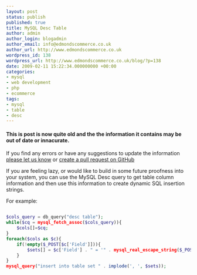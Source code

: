 ```yaml
---
layout: post
status: publish
published: true
title: MySQL Desc Table
author: admin
author_login: blogadmin
author_email: info@edmondscommerce.co.uk
author_url: http://www.edmondscommerce.co.uk
wordpress_id: 138
wordpress_url: http://www.edmondscommerce.co.uk/blog/?p=138
date: 2009-02-11 15:22:34.000000000 +00:00
categories:
- mysql
- web development
- php
- ecommerce
tags:
- mysql
- table
- desc
---
```

<div class="oldpost"><h4>This is post is now quite old and the the information it contains may be out of date or innacurate.</h4>
<p>
If you find any errors or have any suggestions to update the information <a href="http://edmondscommerce.github.io/contact-us/index.html">please let us know</a>
or <a href="https://github.com/edmondscommerce/edmondscommerce.github.io">create a pull request on GitHub</a>
</p>
</div>
If you are feeling lazy, or would like to build in some future proofness into your system, you can use the MySQL Desc query to get table column information and then use this information to create dynamic SQL insertion strings.

For example:

```php

$cols_query = db_query("desc table");
while($cq = mysql_fetch_assoc($cols_query)){
	$cols[]=$cq;
}
foreach($cols as $c){
	if(!empty($_POST[$c['Field']])){
		$sets[] = $c['Field'] . " = '" . mysql_real_escape_string($_POST[$c['Field']]) . "'";
	}
}
mysql_query("insert into table set " . implode(', ', $sets));

```
